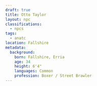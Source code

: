 ```yaml
---
draft: true
title: Otto Taylor
layout: npc
classifications:
  - npcs
tags:
  - anatc
location: Fallshire
metadata:
  background:
    born: Fallshire, Erria
    age: 34
    height: 6'4"
    languages: Common
    profession: Boxer / Street Brawler
---
```

